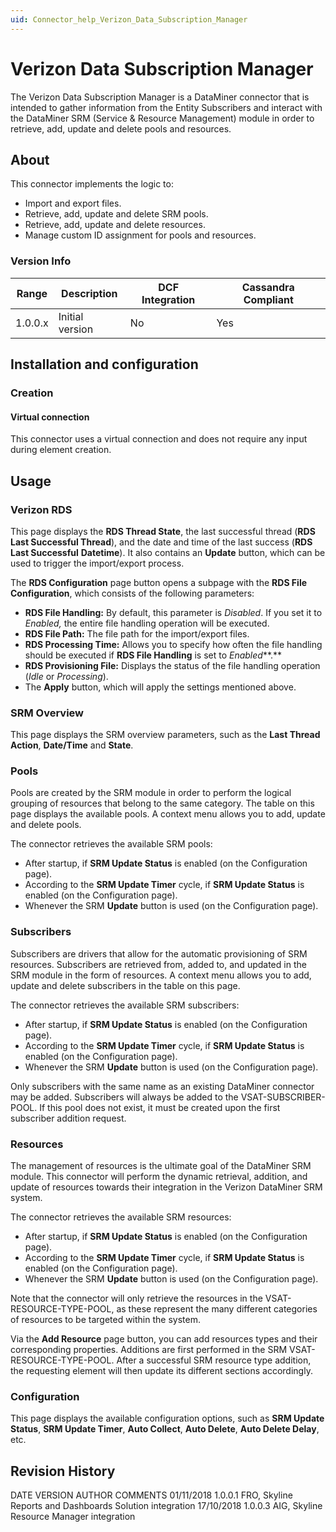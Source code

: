```yaml
---
uid: Connector_help_Verizon_Data_Subscription_Manager
---
```


# Verizon Data Subscription Manager

The Verizon Data Subscription Manager is a DataMiner connector that is intended to gather information from the Entity Subscribers and interact with the DataMiner SRM (Service & Resource Management) module in order to retrieve, add, update and delete pools and resources.

## About

This connector implements the logic to:

- Import and export files.
- Retrieve, add, update and delete SRM pools.
- Retrieve, add, update and delete resources.
- Manage custom ID assignment for pools and resources.

### Version Info

| **Range** | **Description** | **DCF Integration** | **Cassandra Compliant** |
|------------------|-----------------|---------------------|-------------------------|
| 1.0.0.x          | Initial version | No                  | Yes                     |

## Installation and configuration

### Creation

#### Virtual connection

This connector uses a virtual connection and does not require any input during element creation.

## Usage

### Verizon RDS

This page displays the **RDS Thread State**, the last successful thread (**RDS Last Successful Thread**), and the date and time of the last success (**RDS Last Successful** **Datetime**). It also contains an **Update** button, which can be used to trigger the import/export process.

The **RDS Configuration** page button opens a subpage with the **RDS File Configuration**, which consists of the following parameters:

- **RDS File Handling:** By default, this parameter is *Disabled*. If you set it to *Enabled,* the entire file handling operation will be executed.
- **RDS File Path:** The file path for the import/export files.
- **RDS Processing Time:** Allows you to specify how often the file handling should be executed if **RDS File Handling** is set to *Enabled***.**
- **RDS Provisioning File:** Displays the status of the file handling operation (*Idle* or *Processing*).
- The **Apply** button, which will apply the settings mentioned above.

### SRM Overview

This page displays the SRM overview parameters, such as the **Last Thread Action**, **Date/Time** and **State**.

### Pools

Pools are created by the SRM module in order to perform the logical grouping of resources that belong to the same category. The table on this page displays the available pools. A context menu allows you to add, update and delete pools.

The connector retrieves the available SRM pools:

- After startup, if **SRM Update Status** is enabled (on the Configuration page).
- According to the **SRM Update Timer** cycle, if **SRM Update Status** is enabled (on the Configuration page).
- Whenever the SRM **Update** button is used (on the Configuration page).

### Subscribers

Subscribers are drivers that allow for the automatic provisioning of SRM resources. Subscribers are retrieved from, added to, and updated in the SRM module in the form of resources. A context menu allows you to add, update and delete subscribers in the table on this page.

The connector retrieves the available SRM subscribers:

- After startup, if **SRM Update Status** is enabled (on the Configuration page).
- According to the **SRM Update Timer** cycle, if **SRM Update Status** is enabled (on the Configuration page).
- Whenever the SRM **Update** button is used (on the Configuration page).

Only subscribers with the same name as an existing DataMiner connector may be added. Subscribers will always be added to the VSAT-SUBSCRIBER-POOL. If this pool does not exist, it must be created upon the first subscriber addition request.

### Resources

The management of resources is the ultimate goal of the DataMiner SRM module. This connector will perform the dynamic retrieval, addition, and update of resources towards their integration in the Verizon DataMiner SRM system.

The connector retrieves the available SRM resources:

- After startup, if **SRM Update Status** is enabled (on the Configuration page).
- According to the **SRM Update Timer** cycle, if **SRM Update Status** is enabled (on the Configuration page).
- Whenever the SRM **Update** button is used (on the Configuration page).

Note that the connector will only retrieve the resources in the VSAT-RESOURCE-TYPE-POOL, as these represent the many different categories of resources to be targeted within the system.

Via the **Add Resource** page button, you can add resources types and their corresponding properties. Additions are first performed in the SRM VSAT-RESOURCE-TYPE-POOL. After a successful SRM resource type addition, the requesting element will then update its different sections accordingly.

### Configuration

This page displays the available configuration options, such as **SRM Update Status**, **SRM Update Timer**, **Auto Collect**, **Auto Delete**, **Auto Delete Delay**, etc.

## Revision History

DATE VERSION AUTHOR COMMENTS
01/11/2018 1.0.0.1 FRO, Skyline Reports and Dashboards Solution integration
17/10/2018 1.0.0.3 AIG, Skyline Resource Manager integration
